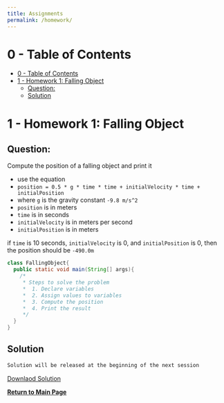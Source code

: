 ```yaml
---
title: Assignments
permalink: /homework/
---
```


# 0 - Table of Contents

- [0 - Table of Contents](#0---table-of-contents)
- [1 - Homework 1: Falling Object](#1---homework-1-falling-object)
  - [Question:](#question)
  - [Solution](#solution)

# 1 - Homework 1: Falling Object

## Question:

Compute the position of a falling object and print it

- use the equation
- `position = 0.5 * g * time * time + initialVelocity * time + initialPosition`
- where `g` is the gravity constant `-9.8 m/s^2`
- `position` is in meters
- `time` is in seconds
- `initialVelocity` is in meters per second
- `initialPosition` is in meters

if `time` is 10 seconds, `initialVelocity` is 0, and `initialPosition` is 0, then the position should be `-490.0m`

```java
class FallingObject{
  public static void main(String[] args){
    /*
     * Steps to solve the problem
     *  1. Declare variables
     *  2. Assign values to variables
     *  3. Compute the position
     *  4. Print the result
     */
  }
}
```

## Solution

```java
Solution will be released at the beginning of the next session
```

[Downlaod Solution](FallingObject.java)

[**Return to Main Page**](index)
